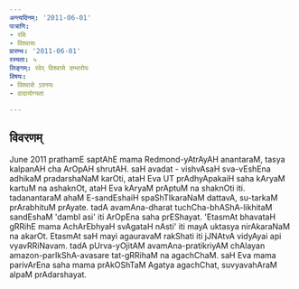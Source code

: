 ```yaml
---
अन्त्यदिनम्: '2011-06-01'
पात्राणि:
- रविः
- विश्वासः
प्रारम्भः: '2011-06-01'
रस्यता: ५
लिङ्गम्: रवेर् विश्वासे दम्भारोपः
विषयः:
- विश्वासे ऽपनयः
- वादायोग्यता

---
```


## विवरणम्
June 2011 prathamE saptAhE mama Redmond-yAtrAyAH anantaraM, tasya kalpanAH cha ArOpAH shrutAH. saH avadat - vishvAsaH sva-vEshEna adhikaM pradarshaNaM karOti, ataH Eva UT prAdhyApakaiH saha kAryaM kartuM na ashaknOt, ataH Eva kAryaM prAptuM na shaknOti iti. tadanantaraM ahaM E-sandEshaiH spaShTIkaraNaM dattavA, su-tarkaM prArabhituM prAyate. tadA avamAna-dharat tuchCha-bhAShA-likhitaM sandEshaM 'dambI asi' iti ArOpEna saha prEShayat. 'EtasmAt bhavataH gRRihE mama AchArEbhyaH svAgataH nAsti' iti mayA uktasya nirAkaraNaM na akarOt. EtasmAt saH mayi agauravaM rakShati iti jJNAtvA vidyAyai api vyavRRiNavam. tadA pUrva-yOjitAM avamAna-pratikriyAM chAlayan amazon-parIkShA-avasare tat-gRRihaM na agachChaM. saH Eva mama parivArEna saha mama prAkOShTaM Agatya agachChat, suvyavahAraM alpaM prAdarshayat.

